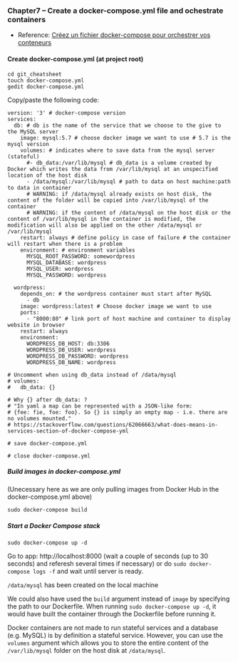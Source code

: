 ### Chapter7 – Create a docker-compose.yml file and ochestrate containers

- Reference: [Créez un fichier docker-compose pour orchestrer vos conteneurs](https://openclassrooms.com/fr/courses/2035766-optimisez-votre-deploiement-en-creant-des-conteneurs-avec-docker/6211677-creez-un-fichier-docker-compose-pour-orchestrer-vos-conteneurs)

#### Create docker-compose.yml (at project root)

```
cd git_cheatsheet
touch docker-compose.yml
gedit docker-compose.yml
```

Copy/paste the following code:

```
version: '3' # docker-compose version
services:
  db: # db is the name of the service that we choose to the give to the MySQL server
    image: mysql:5.7 # choose docker image we want to use # 5.7 is the mysql version
    volumes: # indicates where to save data from the mysql server (stateful)
      #- db_data:/var/lib/mysql # db_data is a volume created by Docker which writes the data from /var/lib/mysql at an unspecified location of the host disk
      - /data/mysql:/var/lib/mysql # path to data on host machine:path to data in container
      # WARNING: if /data/mysql already exists on host disk, the content of the folder will be copied into /var/lib/mysql of the container
      # WARNING: if the content of /data/mysql on the host disk or the content of /var/lib/mysql in the container is modified, the modification will also be applied on the other /data/mysql or /var/lib/mysql
    restart: always # define policy in case of failure # the container will restart when there is a problem
    environment: # environment variables
      MYSQL_ROOT_PASSWORD: somewordpress
      MYSQL_DATABASE: wordpress
      MYSQL_USER: wordpress
      MYSQL_PASSWORD: wordpress

  wordpress: 
    depends_on: # the wordpress container must start after MySQL
      - db
    image: wordpress:latest # Choose docker image we want to use
    ports:
      - "8000:80" # link port of host machine and container to display website in browser
    restart: always
    environment:
      WORDPRESS_DB_HOST: db:3306
      WORDPRESS_DB_USER: wordpress
      WORDPRESS_DB_PASSWORD: wordpress
      WORDPRESS_DB_NAME: wordpress

# Uncomment when using db_data instead of /data/mysql
# volumes:
#   db_data: {}

# Why {} after db_data: ?
# "In yaml a map can be represented with a JSON-like form: 
# {fee: fie, foe: foo}. So {} is simply an empty map - i.e. there are no volumes mounted."
# https://stackoverflow.com/questions/62066663/what-does-means-in-services-section-of-docker-compose-yml
```

```
# save docker-compose.yml
```

```
# close docker-compose.yml
```

##### Build images in docker-compose.yml

(Unecessary here as we are only pulling images from Docker Hub in the docker-compose.yml above)

```
sudo docker-compose build
```

##### Start a Docker Compose stack

```
sudo docker-compose up -d
```

Go to app: http://localhost:8000 (wait a couple of seconds (up to 30 seconds) and referesh several times if necessary) or do `sudo docker-compose logs -f` and wait until server is ready.

`/data/mysql` has been created on the local machine

We could also have used the `build` argument instead of `image` by specifying the path to our Dockerfile. When running `sudo docker-compose up -d`, it would have built the container through the Dockerfile before running it.

Docker containers are not made to run stateful services and a database (e.g. MySQL) is by definition a stateful service. However, you can use the `volumes` argument which allows you to store the entire content of the `/var/lib/mysql` folder on the host disk at `/data/mysql`.